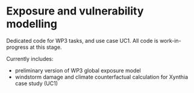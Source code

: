 # Exposure and vulnerability modelling
Dedicated code for WP3 tasks, and use case UC1.
All code is work-in-progress at this stage.

Currently includes:
- preliminary version of WP3 global exposure model
- windstorm damage and climate counterfactual calculation for Xynthia case study (UC1)
